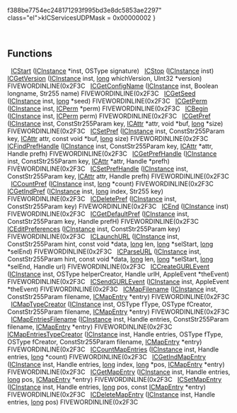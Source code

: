 f388be7754ec248171293f995bd3e8dc5853ae2297" class="el">kICServicesUDPMask</a> = 0x00000002 }</td>
</tr>
<tr>
<td colspan="2"><br />
&#10;<h2 id="functions">Functions</h2></td>
</tr>
<tr>
<td class="memItemLeft" style="text-align: right;" data-nowrap="" data-valign="top"> </td>
<td class="memItemRight" data-valign="bottom"><a href="InternetConfig_8h.md#d5f4eabec0e174985533834e64930502" class="el">ICStart</a> (<a href="InternetConfig_8h.md#7b034292a8aa7586587499419e84e11a" class="el">ICInstance</a> *inst, OSType signature)</td>
</tr>
<tr>
<td class="memItemLeft" style="text-align: right;" data-nowrap="" data-valign="top"> </td>
<td class="memItemRight" data-valign="bottom"><a href="InternetConfig_8h.md#9bf36152f4417578356abedcd881a180" class="el">ICStop</a> (<a href="InternetConfig_8h.md#7b034292a8aa7586587499419e84e11a" class="el">ICInstance</a> inst)</td>
</tr>
<tr>
<td class="memItemLeft" style="text-align: right;" data-nowrap="" data-valign="top"> </td>
<td class="memItemRight" data-valign="bottom"><a href="InternetConfig_8h.md#90b9388ae1b8700b8043a45068b790c3" class="el">ICGetVersion</a> (<a href="InternetConfig_8h.md#7b034292a8aa7586587499419e84e11a" class="el">ICInstance</a> inst, <a href="Rave_8h.md#f03dc93db7c58a69ed5c83e1fa49cf0e" class="el">long</a> whichVersion, UInt32 *version) FIVEWORDINLINE(0x2F3C</td>
</tr>
<tr>
<td class="memItemLeft" style="text-align: right;" data-nowrap="" data-valign="top"> </td>
<td class="memItemRight" data-valign="bottom"><a href="InternetConfig_8h.md#35e93c332e4efbefd88d1208fc1042e0" class="el">ICGetConfigName</a> (<a href="InternetConfig_8h.md#7b034292a8aa7586587499419e84e11a" class="el">ICInstance</a> inst, Boolean longname, Str255 name) FIVEWORDINLINE(0x2F3C</td>
</tr>
<tr>
<td class="memItemLeft" style="text-align: right;" data-nowrap="" data-valign="top"> </td>
<td class="memItemRight" data-valign="bottom"><a href="InternetConfig_8h.md#95c870d0682f138c7968e66d822ba0e8" class="el">ICGetSeed</a> (<a href="InternetConfig_8h.md#7b034292a8aa7586587499419e84e11a" class="el">ICInstance</a> inst, <a href="Rave_8h.md#f03dc93db7c58a69ed5c83e1fa49cf0e" class="el">long</a> *seed) FIVEWORDINLINE(0x2F3C</td>
</tr>
<tr>
<td class="memItemLeft" style="text-align: right;" data-nowrap="" data-valign="top"> </td>
<td class="memItemRight" data-valign="bottom"><a href="InternetConfig_8h.md#2165b1cb2d6d57991e109cc11b206924" class="el">ICGetPerm</a> (<a href="InternetConfig_8h.md#7b034292a8aa7586587499419e84e11a" class="el">ICInstance</a> inst, <a href="InternetConfig_8h.md#8cf3f15172c6a1b9d2704f65736dc8fe" class="el">ICPerm</a> *perm) FIVEWORDINLINE(0x2F3C</td>
</tr>
<tr>
<td class="memItemLeft" style="text-align: right;" data-nowrap="" data-valign="top"> </td>
<td class="memItemRight" data-valign="bottom"><a href="InternetConfig_8h.md#a627466b34163bc442344d18f81476c3" class="el">ICBegin</a> (<a href="InternetConfig_8h.md#7b034292a8aa7586587499419e84e11a" class="el">ICInstance</a> inst, <a href="InternetConfig_8h.md#8cf3f15172c6a1b9d2704f65736dc8fe" class="el">ICPerm</a> perm) FIVEWORDINLINE(0x2F3C</td>
</tr>
<tr>
<td class="memItemLeft" style="text-align: right;" data-nowrap="" data-valign="top"> </td>
<td class="memItemRight" data-valign="bottom"><a href="InternetConfig_8h.md#8445f54fd21040a6e97d726cff312344" class="el">ICGetPref</a> (<a href="InternetConfig_8h.md#7b034292a8aa7586587499419e84e11a" class="el">ICInstance</a> inst, ConstStr255Param key, <a href="InternetConfig_8h.md#d1b878cb2da603758c149bb047cf89de" class="el">ICAttr</a> *attr, void *buf, <a href="Rave_8h.md#f03dc93db7c58a69ed5c83e1fa49cf0e" class="el">long</a> *size) FIVEWORDINLINE(0x2F3C</td>
</tr>
<tr>
<td class="memItemLeft" style="text-align: right;" data-nowrap="" data-valign="top"> </td>
<td class="memItemRight" data-valign="bottom"><a href="InternetConfig_8h.md#30067ffe3143875a4384f763df70e717" class="el">ICSetPref</a> (<a href="InternetConfig_8h.md#7b034292a8aa7586587499419e84e11a" class="el">ICInstance</a> inst, ConstStr255Param key, <a href="InternetConfig_8h.md#d1b878cb2da603758c149bb047cf89de" class="el">ICAttr</a> attr, const void *buf, <a href="Rave_8h.md#f03dc93db7c58a69ed5c83e1fa49cf0e" class="el">long</a> size) FIVEWORDINLINE(0x2F3C</td>
</tr>
<tr>
<td class="memItemLeft" style="text-align: right;" data-nowrap="" data-valign="top"> </td>
<td class="memItemRight" data-valign="bottom"><a href="InternetConfig_8h.md#9322353726ebd170a1a86b4faed5df43" class="el">ICFindPrefHandle</a> (<a href="InternetConfig_8h.md#7b034292a8aa7586587499419e84e11a" class="el">ICInstance</a> inst, ConstStr255Param key, <a href="InternetConfig_8h.md#d1b878cb2da603758c149bb047cf89de" class="el">ICAttr</a> *attr, Handle prefh) FIVEWORDINLINE(0x2F3C</td>
</tr>
<tr>
<td class="memItemLeft" style="text-align: right;" data-nowrap="" data-valign="top"> </td>
<td class="memItemRight" data-valign="bottom"><a href="InternetConfig_8h.md#d2dccb67fd70cdfd106d931b84ffc8f4" class="el">ICGetPrefHandle</a> (<a href="InternetConfig_8h.md#7b034292a8aa7586587499419e84e11a" class="el">ICInstance</a> inst, ConstStr255Param key, <a href="InternetConfig_8h.md#d1b878cb2da603758c149bb047cf89de" class="el">ICAttr</a> *attr, Handle *prefh) FIVEWORDINLINE(0x2F3C</td>
</tr>
<tr>
<td class="memItemLeft" style="text-align: right;" data-nowrap="" data-valign="top"> </td>
<td class="memItemRight" data-valign="bottom"><a href="InternetConfig_8h.md#ca862fd5cfd47936ff16c85558b9511e" class="el">ICSetPrefHandle</a> (<a href="InternetConfig_8h.md#7b034292a8aa7586587499419e84e11a" class="el">ICInstance</a> inst, ConstStr255Param key, <a href="InternetConfig_8h.md#d1b878cb2da603758c149bb047cf89de" class="el">ICAttr</a> attr, Handle prefh) FIVEWORDINLINE(0x2F3C</td>
</tr>
<tr>
<td class="memItemLeft" style="text-align: right;" data-nowrap="" data-valign="top"> </td>
<td class="memItemRight" data-valign="bottom"><a href="InternetConfig_8h.md#0a71a25f1f8c60338f7b3c11a91e907b" class="el">ICCountPref</a> (<a href="InternetConfig_8h.md#7b034292a8aa7586587499419e84e11a" class="el">ICInstance</a> inst, <a href="Rave_8h.md#f03dc93db7c58a69ed5c83e1fa49cf0e" class="el">long</a> *count) FIVEWORDINLINE(0x2F3C</td>
</tr>
<tr>
<td class="memItemLeft" style="text-align: right;" data-nowrap="" data-valign="top"> </td>
<td class="memItemRight" data-valign="bottom"><a href="InternetConfig_8h.md#ecdba6d407941d125676be9b0f984fb2" class="el">ICGetIndPref</a> (<a href="InternetConfig_8h.md#7b034292a8aa7586587499419e84e11a" class="el">ICInstance</a> inst, <a href="Rave_8h.md#f03dc93db7c58a69ed5c83e1fa49cf0e" class="el">long</a> index, Str255 key) FIVEWORDINLINE(0x2F3C</td>
</tr>
<tr>
<td class="memItemLeft" style="text-align: right;" data-nowrap="" data-valign="top"> </td>
<td class="memItemRight" data-valign="bottom"><a href="InternetConfig_8h.md#17a04772482b494a63f0cf678ad50187" class="el">ICDeletePref</a> (<a href="InternetConfig_8h.md#7b034292a8aa7586587499419e84e11a" class="el">ICInstance</a> inst, ConstStr255Param key) FIVEWORDINLINE(0x2F3C</td>
</tr>
<tr>
<td class="memItemLeft" style="text-align: right;" data-nowrap="" data-valign="top"> </td>
<td class="memItemRight" data-valign="bottom"><a href="InternetConfig_8h.md#c3629036ee5db2fa4a12a695b37d5e08" class="el">ICEnd</a> (<a href="InternetConfig_8h.md#7b034292a8aa7586587499419e84e11a" class="el">ICInstance</a> inst) FIVEWORDINLINE(0x2F3C</td>
</tr>
<tr>
<td class="memItemLeft" style="text-align: right;" data-nowrap="" data-valign="top"> </td>
<td class="memItemRight" data-valign="bottom"><a href="InternetConfig_8h.md#90b7c27e226f2a1ba0f904c180a4f4ee" class="el">ICGetDefaultPref</a> (<a href="InternetConfig_8h.md#7b034292a8aa7586587499419e84e11a" class="el">ICInstance</a> inst, ConstStr255Param key, Handle prefH) FIVEWORDINLINE(0x2F3C</td>
</tr>
<tr>
<td class="memItemLeft" style="text-align: right;" data-nowrap="" data-valign="top"> </td>
<td class="memItemRight" data-valign="bottom"><a href="InternetConfig_8h.md#df5e926a7065303b456496093f9f2a1f" class="el">ICEditPreferences</a> (<a href="InternetConfig_8h.md#7b034292a8aa7586587499419e84e11a" class="el">ICInstance</a> inst, ConstStr255Param key) FIVEWORDINLINE(0x2F3C</td>
</tr>
<tr>
<td class="memItemLeft" style="text-align: right;" data-nowrap="" data-valign="top"> </td>
<td class="memItemRight" data-valign="bottom"><a href="InternetConfig_8h.md#494da84f9663c778d7745e6302f3d8f3" class="el">ICLaunchURL</a> (<a href="InternetConfig_8h.md#7b034292a8aa7586587499419e84e11a" class="el">ICInstance</a> inst, ConstStr255Param hint, const void *data, <a href="Rave_8h.md#f03dc93db7c58a69ed5c83e1fa49cf0e" class="el">long</a> len, <a href="Rave_8h.md#f03dc93db7c58a69ed5c83e1fa49cf0e" class="el">long</a> *selStart, <a href="Rave_8h.md#f03dc93db7c58a69ed5c83e1fa49cf0e" class="el">long</a> *selEnd) FIVEWORDINLINE(0x2F3C</td>
</tr>
<tr>
<td class="memItemLeft" style="text-align: right;" data-nowrap="" data-valign="top"> </td>
<td class="memItemRight" data-valign="bottom"><a href="InternetConfig_8h.md#1b9d2a7f1b61c07fa41d5eacfc5f2f22" class="el">ICParseURL</a> (<a href="InternetConfig_8h.md#7b034292a8aa7586587499419e84e11a" class="el">ICInstance</a> inst, ConstStr255Param hint, const void *data, <a href="Rave_8h.md#f03dc93db7c58a69ed5c83e1fa49cf0e" class="el">long</a> len, <a href="Rave_8h.md#f03dc93db7c58a69ed5c83e1fa49cf0e" class="el">long</a> *selStart, <a href="Rave_8h.md#f03dc93db7c58a69ed5c83e1fa49cf0e" class="el">long</a> *selEnd, Handle url) FIVEWORDINLINE(0x2F3C</td>
</tr>
<tr>
<td class="memItemLeft" style="text-align: right;" data-nowrap="" data-valign="top"> </td>
<td class="memItemRight" data-valign="bottom"><a href="InternetConfig_8h.md#08d74a460bfb70bc08fe19d9837948d1" class="el">ICCreateGURLEvent</a> (<a href="InternetConfig_8h.md#7b034292a8aa7586587499419e84e11a" class="el">ICInstance</a> inst, OSType helperCreator, Handle urlH, AppleEvent *theEvent) FIVEWORDINLINE(0x2F3C</td>
</tr>
<tr>
<td class="memItemLeft" style="text-align: right;" data-nowrap="" data-valign="top"> </td>
<td class="memItemRight" data-valign="bottom"><a href="InternetConfig_8h.md#7f944b38c4d57acbad528942b1e4ff74" class="el">ICSendGURLEvent</a> (<a href="InternetConfig_8h.md#7b034292a8aa7586587499419e84e11a" class="el">ICInstance</a> inst, AppleEvent *theEvent) FIVEWORDINLINE(0x2F3C</td>
</tr>
<tr>
<td class="memItemLeft" style="text-align: right;" data-nowrap="" data-valign="top"> </td>
<td class="memItemRight" data-valign="bottom"><a href="InternetConfig_8h.md#261e623f3371c23030f31248b83677a2" class="el">ICMapFilename</a> (<a href="InternetConfig_8h.md#7b034292a8aa7586587499419e84e11a" class="el">ICInstance</a> inst, ConstStr255Param filename, <a href="structICMapEntry.md" class="el">ICMapEntry</a> *entry) FIVEWORDINLINE(0x2F3C</td>
</tr>
<tr>
<td class="memItemLeft" style="text-align: right;" data-nowrap="" data-valign="top"> </td>
<td class="memItemRight" data-valign="bottom"><a href="InternetConfig_8h.md#e8da48abf5b15f10cb2de32ccb669390" class="el">ICMapTypeCreator</a> (<a href="InternetConfig_8h.md#7b034292a8aa7586587499419e84e11a" class="el">ICInstance</a> inst, OSType fType, OSType fCreator, ConstStr255Param filename, <a href="structICMapEntry.md" class="el">ICMapEntry</a> *entry) FIVEWORDINLINE(0x2F3C</td>
</tr>
<tr>
<td class="memItemLeft" style="text-align: right;" data-nowrap="" data-valign="top"> </td>
<td class="memItemRight" data-valign="bottom"><a href="InternetConfig_8h.md#0d1af0c54aa1b769522db07f776f4935" class="el">ICMapEntriesFilename</a> (<a href="InternetConfig_8h.md#7b034292a8aa7586587499419e84e11a" class="el">ICInstance</a> inst, Handle entries, ConstStr255Param filename, <a href="structICMapEntry.md" class="el">ICMapEntry</a> *entry) FIVEWORDINLINE(0x2F3C</td>
</tr>
<tr>
<td class="memItemLeft" style="text-align: right;" data-nowrap="" data-valign="top"> </td>
<td class="memItemRight" data-valign="bottom"><a href="InternetConfig_8h.md#3a3213cca04748e50060b5afdd1cba0a" class="el">ICMapEntriesTypeCreator</a> (<a href="InternetConfig_8h.md#7b034292a8aa7586587499419e84e11a" class="el">ICInstance</a> inst, Handle entries, OSType fType, OSType fCreator, ConstStr255Param filename, <a href="structICMapEntry.md" class="el">ICMapEntry</a> *entry) FIVEWORDINLINE(0x2F3C</td>
</tr>
<tr>
<td class="memItemLeft" style="text-align: right;" data-nowrap="" data-valign="top"> </td>
<td class="memItemRight" data-valign="bottom"><a href="InternetConfig_8h.md#824d6e76bf52d7e9b7ddd47900c1fc5a" class="el">ICCountMapEntries</a> (<a href="InternetConfig_8h.md#7b034292a8aa7586587499419e84e11a" class="el">ICInstance</a> inst, Handle entries, <a href="Rave_8h.md#f03dc93db7c58a69ed5c83e1fa49cf0e" class="el">long</a> *count) FIVEWORDINLINE(0x2F3C</td>
</tr>
<tr>
<td class="memItemLeft" style="text-align: right;" data-nowrap="" data-valign="top"> </td>
<td class="memItemRight" data-valign="bottom"><a href="InternetConfig_8h.md#94db9622f298a061cf55bcc49ff0d181" class="el">ICGetIndMapEntry</a> (<a href="InternetConfig_8h.md#7b034292a8aa7586587499419e84e11a" class="el">ICInstance</a> inst, Handle entries, <a href="Rave_8h.md#f03dc93db7c58a69ed5c83e1fa49cf0e" class="el">long</a> index, <a href="Rave_8h.md#f03dc93db7c58a69ed5c83e1fa49cf0e" class="el">long</a> *pos, <a href="structICMapEntry.md" class="el">ICMapEntry</a> *entry) FIVEWORDINLINE(0x2F3C</td>
</tr>
<tr>
<td class="memItemLeft" style="text-align: right;" data-nowrap="" data-valign="top"> </td>
<td class="memItemRight" data-valign="bottom"><a href="InternetConfig_8h.md#b9e1350c928c3301b1bdcb2a6576ea1f" class="el">ICGetMapEntry</a> (<a href="InternetConfig_8h.md#7b034292a8aa7586587499419e84e11a" class="el">ICInstance</a> inst, Handle entries, <a href="Rave_8h.md#f03dc93db7c58a69ed5c83e1fa49cf0e" class="el">long</a> pos, <a href="structICMapEntry.md" class="el">ICMapEntry</a> *entry) FIVEWORDINLINE(0x2F3C</td>
</tr>
<tr>
<td class="memItemLeft" style="text-align: right;" data-nowrap="" data-valign="top"> </td>
<td class="memItemRight" data-valign="bottom"><a href="InternetConfig_8h.md#4a0464a9b5980bfc7e64bf03304ad60c" class="el">ICSetMapEntry</a> (<a href="InternetConfig_8h.md#7b034292a8aa7586587499419e84e11a" class="el">ICInstance</a> inst, Handle entries, <a href="Rave_8h.md#f03dc93db7c58a69ed5c83e1fa49cf0e" class="el">long</a> pos, const <a href="structICMapEntry.md" class="el">ICMapEntry</a> *entry) FIVEWORDINLINE(0x2F3C</td>
</tr>
<tr>
<td class="memItemLeft" style="text-align: right;" data-nowrap="" data-valign="top"> </td>
<td class="memItemRight" data-valign="bottom"><a href="InternetConfig_8h.md#558a6bd95fa25d0de21967fb0f029495" class="el">ICDeleteMapEntry</a> (<a href="InternetConfig_8h.md#7b034292a8aa7586587499419e84e11a" class="el">ICInstance</a> inst, Handle entries, <a href="Rave_8h.md#f03dc93db7c58a69ed5c83e1fa49cf0e" class="el">long</a> pos) FIVEWORDINLINE(0x2F3C</td>
</tr>
<tr>
<td class="memItemLeft" style="text-align: right;" data-nowrap="" data-valign="top"> </td>
<td class="memItemRight" data-valign="bottom"><a href="InternetConfig_8h.md#d9dd96115963